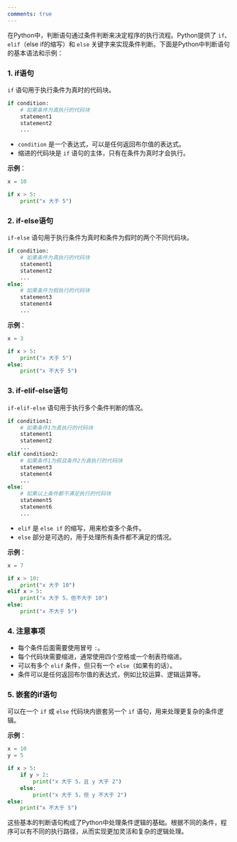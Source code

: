 ```yaml
---
comments: true
---
```


在Python中，判断语句通过条件判断来决定程序的执行流程。Python提供了 `if`、`elif`（else if的缩写）和 `else` 关键字来实现条件判断。下面是Python中判断语句的基本语法和示例：

### 1. if语句

`if` 语句用于执行条件为真时的代码块。

```python
if condition:
    # 如果条件为真执行的代码块
    statement1
    statement2
    ...
```

- `condition` 是一个表达式，可以是任何返回布尔值的表达式。
- 缩进的代码块是 `if` 语句的主体，只有在条件为真时才会执行。

**示例**：

```python
x = 10

if x > 5:
    print("x 大于 5")
```

### 2. if-else语句

`if-else` 语句用于执行条件为真时和条件为假时的两个不同代码块。

```python
if condition:
    # 如果条件为真执行的代码块
    statement1
    statement2
    ...
else:
    # 如果条件为假执行的代码块
    statement3
    statement4
    ...
```

**示例**：

```python
x = 3

if x > 5:
    print("x 大于 5")
else:
    print("x 不大于 5")
```

### 3. if-elif-else语句

`if-elif-else` 语句用于执行多个条件判断的情况。

```python
if condition1:
    # 如果条件1为真执行的代码块
    statement1
    statement2
    ...
elif condition2:
    # 如果条件1为假且条件2为真执行的代码块
    statement3
    statement4
    ...
else:
    # 如果以上条件都不满足执行的代码块
    statement5
    statement6
    ...
```

- `elif` 是 `else if` 的缩写，用来检查多个条件。
- `else` 部分是可选的，用于处理所有条件都不满足的情况。

**示例**：

```python
x = 7

if x > 10:
    print("x 大于 10")
elif x > 5:
    print("x 大于 5，但不大于 10")
else:
    print("x 不大于 5")
```

### 4. 注意事项

- 每个条件后面需要使用冒号 `:`。
- 每个代码块需要缩进，通常使用四个空格或一个制表符缩进。
- 可以有多个 `elif` 条件，但只有一个 `else`（如果有的话）。
- 条件可以是任何返回布尔值的表达式，例如比较运算、逻辑运算等。

### 5. 嵌套的if语句

可以在一个 `if` 或 `else` 代码块内嵌套另一个 `if` 语句，用来处理更复杂的条件逻辑。

**示例**：

```python
x = 10
y = 5

if x > 5:
    if y > 2:
        print("x 大于 5，且 y 大于 2")
    else:
        print("x 大于 5，但 y 不大于 2")
else:
    print("x 不大于 5")
```

这些基本的判断语句构成了Python中处理条件逻辑的基础。根据不同的条件，程序可以有不同的执行路径，从而实现更加灵活和复杂的逻辑处理。